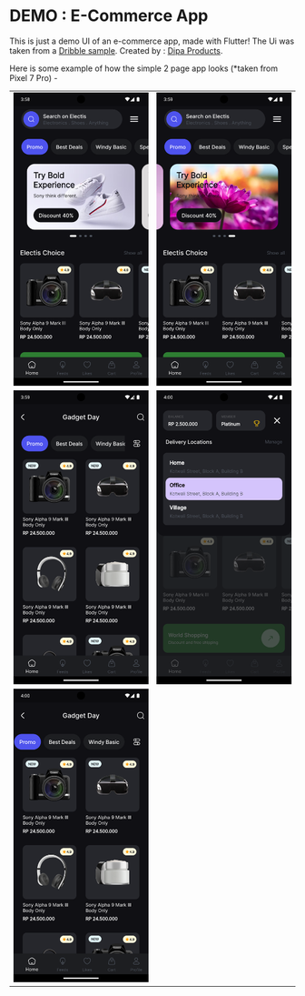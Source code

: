 # DEMO : E-Commerce App

This is just a demo UI of an e-commerce app, made with Flutter!
The Ui was taken from a [Dribble sample](https://dribbble.com/shots/24375469-Electis-Shopping-for-Electronic-Goods-Mobile-App). Created by : [Dipa Products](https://dribbble.com/dipaproduct).

Here is some example of how the simple 2 page app looks (*taken from Pixel 7 Pro) -


|                                                                               |                                                                              |
| :---------------------------------------------------------------------------: | :--------------------------------------------------------------------------: |
|  <img width="300" alt="Screenshot One" src="./screenshots/Screenshot_1.png">  | <img width="300" alt="Screenshot Two" src="./screenshots/Screenshot_2.png">  |
| <img width="300" alt="Screenshot Three" src="./screenshots/Screenshot_3.png"> | <img width="300" alt="Screenshot Four" src="./screenshots/Screenshot_4.png"> |
| <img width="300" alt="Screenshot Five" src="./screenshots/Screenshot_5.png">  |

